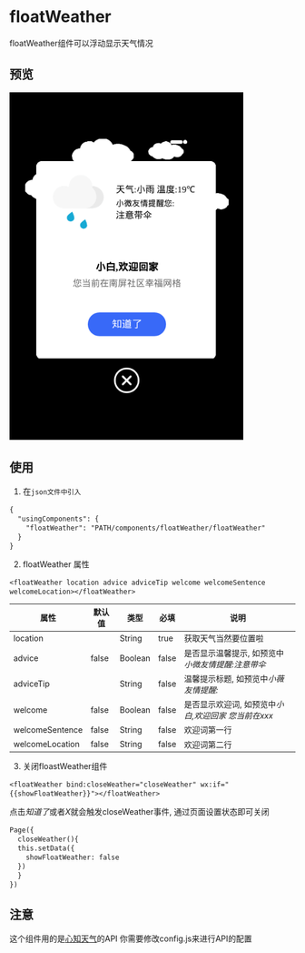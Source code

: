 # floatWeather
floatWeather组件可以浮动显示天气情况

## 预览
![floatWeather](../asset/floatWeather-preview.png)

## 使用
1. 在`json文件中引入`
```
{
  "usingComponents": {
    "floatWeather": "PATH/components/floatWeather/floatWeather"
  }
}
```
2. floatWeather 属性
```
<floatWeather location advice adviceTip welcome welcomeSentence welcomeLocation></floatWeather>
```
|属性|默认值|类型|必填|说明|
|--|--|--|--|--|
|location||String|true|获取天气当然要位置啦|
|advice|false|Boolean|false|是否显示温馨提示, 如预览中*小微友情提醒:注意带伞*|
|adviceTip||String|false|温馨提示标题, 如预览中*小薇友情提醒:*|
|welcome|false|Boolean|false|是否显示欢迎词, 如预览中*小白,欢迎回家 您当前在xxx*|
|welcomeSentence|false|String|false|欢迎词第一行|
|welcomeLocation|false|String|false|欢迎词第二行|
3. 关闭floastWeather组件
```
<floatWeather bind:closeWeather="closeWeather" wx:if="{{showFloatWeather}}"></floatWeather>
```
点击*知道了*或者*X*就会触发closeWeather事件, 通过页面设置状态即可关闭
```
Page({
  closeWeather(){
  this.setData({
    showFloatWeather: false
  })
  }
})

```

## 注意
这个组件用的是[心知天气](https://www.seniverse.com/)的API
你需要修改config.js来进行API的配置
